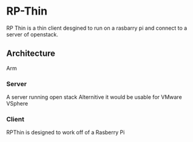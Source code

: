 # RP-Thin
RP Thin is a thin client desgined to run on a rasbarry pi and connect to a server of openstack.


## Architecture
Arm

### Server
A server running open stack
Alternitive it would be usable for VMware VSphere

### Client
RPThin is designed to work off of a Rasberry Pi
